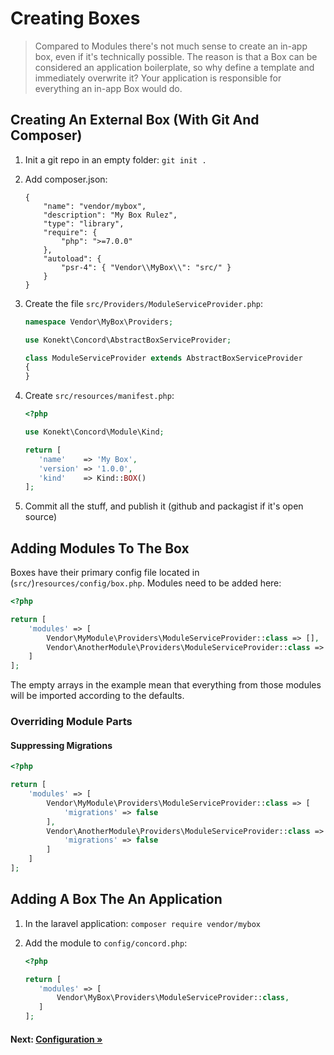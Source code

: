 # Creating Boxes

> Compared to Modules there's not much sense to create an in-app box, even if it's technically possible. The reason is that a Box can be considered an application boilerplate, so why define a template and immediately overwrite it? Your application is responsible for everything an in-app Box would do.

## Creating An External Box (With Git And Composer)

1. Init a git repo in an empty folder: `git init .`
2. Add composer.json:

    ```
    {
        "name": "vendor/mybox",
        "description": "My Box Rulez",
        "type": "library",
        "require": {
            "php": ">=7.0.0"
        },
        "autoload": {
            "psr-4": { "Vendor\\MyBox\\": "src/" }
        }
    }
    ```

3. Create the file `src/Providers/ModuleServiceProvider.php`:

    ```php
    namespace Vendor\MyBox\Providers;
    
    use Konekt\Concord\AbstractBoxServiceProvider;
    
    class ModuleServiceProvider extends AbstractBoxServiceProvider
    {
    }
    ```

4. Create `src/resources/manifest.php`:

    ```php
    <?php
    
    use Konekt\Concord\Module\Kind;
    
    return [
       'name'    => 'My Box',
       'version' => '1.0.0',
       'kind'    => Kind::BOX()
    ];
    ```

5. Commit all the stuff, and publish it (github and packagist if it's open source)

## Adding Modules To The Box

Boxes have their primary config file located in (`src/`)`resources/config/box.php`. Modules need to be added here:

```php
<?php

return [
    'modules' => [
        Vendor\MyModule\Providers\ModuleServiceProvider::class => [],
        Vendor\AnotherModule\Providers\ModuleServiceProvider::class => []
    ]
];
```

The empty arrays in the example mean that everything from those modules will be imported according to the defaults.

### Overriding Module Parts

#### Suppressing Migrations

```php
<?php

return [
    'modules' => [
        Vendor\MyModule\Providers\ModuleServiceProvider::class => [
            'migrations' => false    
        ],
        Vendor\AnotherModule\Providers\ModuleServiceProvider::class => [
            'migrations' => false            
        ]
    ]
];
```

## Adding A Box The An Application

1. In the laravel application: `composer require vendor/mybox`
2. Add the module to `config/concord.php`:

    ```php
    <?php
    
    return [
       'modules' => [
           Vendor\MyBox\Providers\ModuleServiceProvider::class,
       ]
    ];
    ```

#### Next: [Configuration &raquo;](configuration.md)